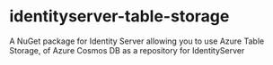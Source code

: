 # identityserver-table-storage
A NuGet package for Identity Server allowing you to use Azure Table Storage, of Azure Cosmos DB as a repository for IdentityServer
